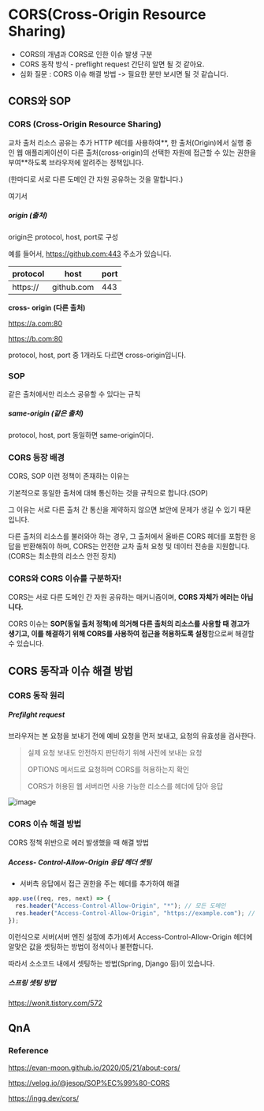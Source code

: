 # CORS(Cross-Origin Resource Sharing)

- CORS의 개념과 CORS로 인한 이슈 발생 구분
- CORS 동작 방식 - preflight request 간단히 알면 될 것 같아요.
- 심화 질문 : CORS 이슈 해결 방법 -> 필요한 분만 보시면 될 것 같습니다.

## CORS와 SOP

### CORS (Cross-Origin Resource Sharing)

교차 출처 리소스 공유는 추가 HTTP 헤더를 사용하여**, 한 출처(Origin)에서 실행 중인 웹 애플리케이션이 다른 출처(cross-origin)의 선택한 자원에 접근할 수 있는 권한을 부여**하도록 브라우저에 알려주는 정책입니다.

(한마디로 서로 다른 도메인 간 자원 공유하는 것을 말합니다.)

여기서 

##### origin (출처)

origin은 protocol, host, port로 구성

예를 들어서, https://github.com:443 주소가 있습니다.

| protocol | host       | port |
| -------- | ---------- | ---- |
| https:// | github.com | 443  |

**cross- origin** **(다른 출처)**

https://a.com:80

https://b.com:80

protocol, host, port 중 1개라도 다르면 cross-origin입니다.

### SOP

같은 출처에서만 리소스 공유할 수 있다는 규칙

##### same-origin (같은 출처)

protocol, host, port 동일하면 same-origin이다.

### CORS 등장 배경

CORS, SOP 이런 정책이 존재하는 이유는 

기본적으로 동일한 출처에 대해 통신하는 것을 규칙으로 합니다.(SOP)

그 이유는 서로 다른 출처 간 통신을 제약하지 않으면 보안에 문제가 생길 수 있기 때문입니다.

다른 출처의 리소스를 불러와야 하는 경우, 그 출처에서 올바른 CORS 헤더를 포함한 응답을 반환해줘야 하며, CORS는 안전한 교차 출처 요청 및 데이터 전송을 지원합니다.(CORS는 최소한의 리소스 안전 장치) 

### CORS와 CORS 이슈를 구분하자!

CORS는 서로 다른 도메인 간 자원 공유하는 매커니즘이며, **CORS 자체가 에러는 아닙니다.**

CORS 이슈는 **SOP(동일 출처 정책)에 의거해 다른 출처의 리소스를 사용할 때 경고가 생기고, 이를 해결하기 위해 CORS를 사용하여 접근을 허용하도록 설정**함으로써 해결할 수 있습니다.



## CORS 동작과 이슈 해결 방법

### CORS 동작 원리

##### Prefilght request

브라우저는 본 요청을 보내기 전에 예비 요청을 먼저 보내고, 요청의 유효성을 검사한다.

> 실제 요청 보내도 안전하지 판단하기 위해 사전에 보내는 요청
>
> OPTIONS 메서드로 요청하며 CORS를 허용하는지 확인
>
> CORS가 허용된 웹 서버라면 사용 가능한 리소스를 헤더에 담아 응답

![image](https://user-images.githubusercontent.com/93963499/158049107-f9eea86f-84dc-49af-9ba8-86f26e35f317.png)

### CORS 이슈 해결 방법

CORS 정책 위반으로 에러 발생했을 때 해결 방법

##### Access- Control-Allow-Origin 응답 헤더 셋팅

- 서버측 응답에서 접근 권한을 주는 헤더를 추가하여 해결

~~~javascript
app.use((req, res, next) => {
  res.header("Access-Control-Allow-Origin", "*"); // 모든 도메인
  res.header("Access-Control-Allow-Origin", "https://example.com"); // 특정 도메인
});
~~~

이런식으로 서버(서버 엔진 설정에 추가)에서 Access-Control-Allow-Origin 헤더에 알맞은 값을 셋팅하는 방법이 정석이나 불편합니다.

따라서 소소코드 내에서 셋팅하는 방법(Spring, Django 등)이 있습니다.

##### 스프링 셋팅 방법

https://wonit.tistory.com/572



## QnA



### Reference

https://evan-moon.github.io/2020/05/21/about-cors/

https://velog.io/@jesop/SOP%EC%99%80-CORS

https://ingg.dev/cors/